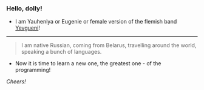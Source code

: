 ### Hello, dolly!

- I am Yauheniya or Eugenie or female version of the flemish band [Yevgueni](https://www.youtube.com/watch?v=2oP5ig6-_Jk)!

---
> I am native Russian, coming from Belarus, travelling around the world, speaking a bunch of languages. 

* Now it is time to learn a new one, the greatest one - of the programming!

_Cheers!_

